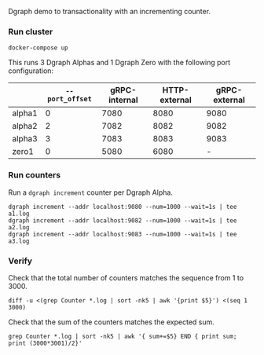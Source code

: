 Dgraph demo to transactionality with an incrementing counter.

### Run cluster

    docker-compose up

This runs 3 Dgraph Alphas and 1 Dgraph Zero with the following port configuration:

|        | `--port_offset` | gRPC-internal | HTTP-external | gRPC-external |
|--------|-----------------|---------------|---------------|---------------|
| alpha1 | 0               | 7080          | 8080          | 9080          |
| alpha2 | 2               | 7082          | 8082          | 9082          |
| alpha3 | 3               | 7083          | 8083          | 9083          |
| zero1  | 0               | 5080          | 6080          | -             |

### Run counters

Run a `dgraph increment` counter per Dgraph Alpha.

    dgraph increment --addr localhost:9080 --num=1000 --wait=1s | tee a1.log
    dgraph increment --addr localhost:9082 --num=1000 --wait=1s | tee a2.log
    dgraph increment --addr localhost:9083 --num=1000 --wait=1s | tee a3.log

### Verify

Check that the total number of counters matches the sequence from 1 to 3000.

    diff -u <(grep Counter *.log | sort -nk5 | awk '{print $5}') <(seq 1 3000)

Check that the sum of the counters matches the expected sum.

    grep Counter *.log | sort -nk5 | awk '{ sum+=$5} END { print sum; print (3000*3001)/2}'
